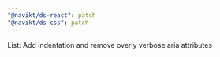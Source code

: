 ```yaml
---
"@navikt/ds-react": patch
"@navikt/ds-css": patch
---
```


List: Add indentation and remove overly verbose aria attributes
